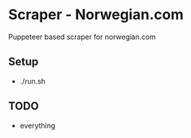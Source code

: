# Scraper - Norwegian.com #

Puppeteer based scraper for norwegian.com

## Setup

- ./run.sh

## TODO

- everything